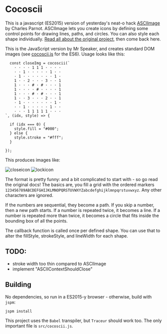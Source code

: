 # Cocoscii

This is a javascript (ES2015) version of yesterday's neat-o hack [ASCIImage](http://asciimage.org/) by Charles Parnot. ASCIImage lets you create icons by defining some control points for drawing lines, paths, and circles. You can also style each shape individually. [Read all about the original project](http://cocoamine.net/blog/2015/03/20/replacing-photoshop-with-nsstring/), then come back here.

This is the JavaScript version by Mr Speaker, and creates standard DOM images (see [cocoscii.js](https://github.com/mrspeaker/cocoscii/blob/master/src/cocoscii.js) for the ES6). Usage looks like this:

      const closeImg = cocoscii(`
        · · · · 1 1 1 · · · ·
        · · 1 · · · · · 1 · ·
        · 1 · · · · · · · 1 ·
        1 · · 2 · · · 3 · · 1
        1 · · · # · # · · · 1
        1 · · · · # · · · · 1
        1 · · · # · # · · · 1
        1 · · 3 · · · 2 · · 1
        · 1 · · · · · · · 1 ·
        · · 1 · · · · · 1 · ·
        · · · 1 1 1 1 1 · · ·
    `, (idx, style) => {

      if (idx === 0) {
        style.fill = "#000";
      } else {
        style.stroke = "#fff";
      }

    });

This produces images like:

![closeicon](https://cloud.githubusercontent.com/assets/129330/6765643/432159c6-cfc0-11e4-80e5-5c7e2071b0a1.png)
![lockicon](https://cloud.githubusercontent.com/assets/129330/6767176/cd748e3e-cff9-11e4-8ed7-d8b5467a8bfb.png)

The format is pretty funny: and a bit complicated to start with - so go read the original docs! The basics are, you fill a grid with the ordered markers `123456789ABCDEFGHIJKLMNOPQRSTUVWXYZabcdefghijklmnpqrstuvwxyz`. Any other characters are ignored.

If the numbers are sequential, they become a path. If you skip a number, then a new path starts. If a number is repeated twice, it becomes a line. If a number is repeated more than twice, it becomes a circle that fits inside the bounding box of all the points.

The callback function is called once per defined shape. You can use that to alter the fillStyle, strokeStyle, and lineWidth for each shape. 

## TODO:

* stroke width too thin compared to ASCIImage
* implement "ASCIIContextShouldClose"

## Building

No dependencies, so run in a ES2015-y browser - otherwise, build with `jspm`:

    jspm install

This project uses the `Babel` transpiler, but `Traceur` should work too. The only important file is `src/cocoscii.js`.

